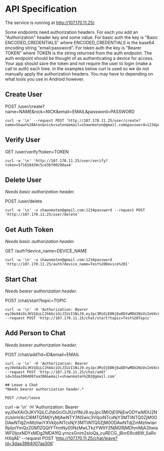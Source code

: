 # API Specification

The service is running at <http://107.170.11.25/>.

Some endpoints need authorization headers. For each you add an "Authorization" header key and some value. For basic auth the key is "Basic ENCODED_CREDENTIALS" where ENCODED_CREDENTIALS is the base64 encoding string "email:password". For token auth the key is "Bearer TOKEN" where TOKEN is the string returned from the auth endpoint. The auth endpoint should be thought of as authenticating a device for access. Your app should save the token and not require the user to login (make a call to auth) each time. In the examples below curl is used so we do not manually apply the authorization headers. You may have to depending on what tools you use in Android however.

## Create User

POST /user/create?name=NAME&nick=NICK&email=EMAIL&password=PASSWORD

```
curl -w '\n' --request POST 'http://107.170.11.25/user/create?name=Shawn%20Aten&nick=saten&email=shawnmaten@gmail.com&password=1234password'
```

## Verify User

GET /user/verify?token=TOKEN

```
curl -w '\n' 'http://107.170.11.25/user/verify?token=571658430c5cd3bf00290aa4'
```

## Delete User
*Needs basic authorization header.*

POST /user/delete

```
curl -w '\n' -u shawnmaten@gmail.com:1234password --request POST 'http://107.170.11.25/user/delete'
```

## Get Auth Token
*Needs basic authorization header.*

GET /auth?device_name=DEVICE_NAME

```
curl -w '\n' -u shawnmaten@gmail.com:1234password 'http://107.170.11.25/auth?device_name=Test%20Device%201'
```

## Start Chat
*Needs bearer authorization header.*

POST /chat/start?topic=TOPIC

```
curl -w '\n' -H 'Authorization: Bearer eyJ0eXAiOiJKV1QiLCJhbGciOiJIUzI1NiJ9.eyJpc3MiOjE0NjEwODYwMDU2NzUsImV4cCI6MTQ5MjYyMjAwNTY3NSwic3ViIjoiNTcxNjY3MTliNTQ0ZjM0ODAwNTdjZmMzIiwiYXVkIjoiNTcxNjY3MTliNTQ0ZjM0ODAwNTdjZmMzIiwianRpIjoiYmQzZGM1ZGQtYThmNy00NzMwLTkzYWItY2NjM2RjMDhmMjA2IiwiaWF0IjoxNDYxMDg2MDA1fQ.yrncsGnim2sIoQa_cuRECG_jBvrE6cd8W_5aRvHXqAE' --request POST 'http://107.170.11.25/chat/start?topic=Test%20Topic'
```

## Add Person to Chat
*Needs bearer authorization header.*

POST /chat/add?id=ID&email=EMAIL

```
curl -w '\n' -H 'Authorization: Bearer eyJ0eXAiOiJKV1QiLCJhbGciOiJIUzI1NiJ9.eyJpc3MiOjE0NjEwODYwMDU2NzUsImV4cCI6MTQ5MjYyMjAwNTY3NSwic3ViIjoiNTcxNjY3MTliNTQ0ZjM0ODAwNTdjZmMzIiwiYXVkIjoiNTcxNjY3MTliNTQ0ZjM0ODAwNTdjZmMzIiwianRpIjoiYmQzZGM1ZGQtYThmNy00NzMwLTkzYWItY2NjM2RjMDhmMjA2IiwiaWF0IjoxNDYxMDg2MDA1fQ.yrncsGnim2sIoQa_cuRECG_jBvrE6cd8W_5aRvHXqAE' --request POST 'http://107.170.11.25/chat/add?id=3daa3984007aa306&email=shawnmaten%2B2@gmail.com'

## Leave a Chat
*Needs bearer authorization header.*

POST /chat/leave

```
curl -w '\n' -H 'Authorization: Bearer eyJ0eXAiOiJKV1QiLCJhbGciOiJIUzI1NiJ9.eyJpc3MiOjE0NjEwODYwMDU2NzUsImV4cCI6MTQ5MjYyMjAwNTY3NSwic3ViIjoiNTcxNjY3MTliNTQ0ZjM0ODAwNTdjZmMzIiwiYXVkIjoiNTcxNjY3MTliNTQ0ZjM0ODAwNTdjZmMzIiwianRpIjoiYmQzZGM1ZGQtYThmNy00NzMwLTkzYWItY2NjM2RjMDhmMjA2IiwiaWF0IjoxNDYxMDg2MDA1fQ.yrncsGnim2sIoQa_cuRECG_jBvrE6cd8W_5aRvHXqAE' --request POST 'http://107.170.11.25/chat/leave?id=3daa3984007aa306'
```
```

